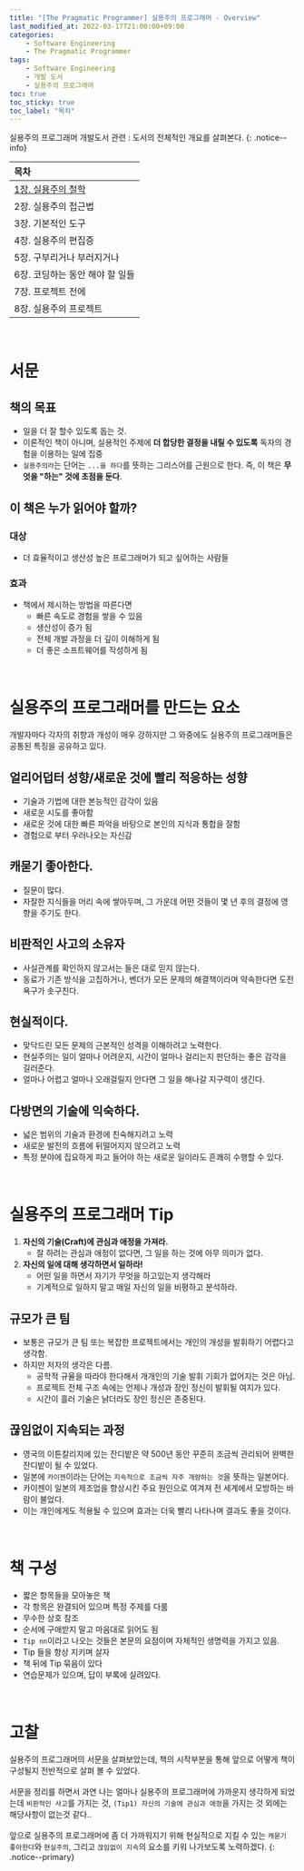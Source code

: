 ```yaml
---
title: "[The Pragmatic Programmer] 실용주의 프로그래머 - Overview"
last_modified_at: 2022-03-17T21:00:00+09:00
categories:
    - Software Engineering
    - The Pragmatic Programmer
tags:
    - Software Engineering
    - 개발 도서
    - 실용주의 프로그래머
toc: true
toc_sticky: true
toc_label: "목차"
---
```


실용주의 프로그래머 개발도서 관련 : 도서의 전체적인 개요를 살펴본다.
{: .notice--info}

| 목차                                                                                          |
|:--------------------------------------------------------------------------------------------|
| [1장. 실용주의 철학](/software%20engineering/the%20pragmatic%20programmer/pragmatic-programmer-01/) |
| 2장. 실용주의 접근법                                                                                |
| 3장. 기본적인 도구                                                                                 |
| 4장. 실용주의 편집증                                                                                |
| 5장. 구부리거나 부러지거나                                                                             |
| 6장. 코딩하는 동안 해야 할 일들                                                                         |
| 7장. 프로젝트 전에                                                                                 |
| 8장. 실용주의 프로젝트                                                                               |

<br>

# 서문

## 책의 목표

- 일을 더 잘 할수 있도록 돕는 것.
- 이론적인 책이 아니며, 실용적인 주제에 **더 합당한 결정을 내릴 수 있도록** 독자의 경험을 이용하는 일에 집중
- `실용주의라`는 단어는 `...을 하다`를 뜻하는 그리스어를 근원으로 한다. 즉, 이 책은 **무엇을 "하는" 것에 초점을 둔다**.

## 이 책은 누가 읽어야 할까?

### 대상
- 더 효율적이고 생산성 높은 프로그래머가 되고 싶어하는 사람들

### 효과
- 책에서 제시하는 방법을 따른다면 
  - 빠른 속도로 경험을 쌓을 수 있음
  - 생산성이 증가 됨
  - 전체 개발 과정을 더 깊이 이해하게 됨
  - 더 좋은 소프트웨어를 작성하게 됨

<br>

# 실용주의 프로그래머를 만드는 요소

개발자마다 각자의 취향과 개성이 매우 강하지만 그 와중에도 실용주의 프로그래머들은 공통된 특징을 공유하고 있다.

## 얼리어덥터 성향/새로운 것에 빨리 적응하는 성향

- 기술과 기법에 대한 본능적인 감각이 있음
- 새로운 시도를 좋아함
- 새로운 것에 대한 빠른 파악을 바탕으로 본인의 지식과 통합을 잘함
- 경험으로 부터 우러나오는 자신감

## 캐묻기 좋아한다.

- 질문이 많다.
- 자잘한 지식들을 머리 속에 쌓아두며, 그 가운데 어떤 것들이 몇 년 후의 결정에 영향을 주기도 한다.

## 비판적인 사고의 소유자

- 사실관계를 확인하지 않고서는 들은 대로 믿지 않는다.
- 동료가 기존 방식을 고집하거나, 벤더가 모든 문제의 해결책이라며 약속한다면 도전욕구가 솟구친다.

## 현실적이다.

- 맞닥드린 모든 문제의 근본적인 성격을 이해하려고 노력한다.
- 현실주의는 일이 얼마나 어려운지, 시간이 얼마나 걸리는지 판단하는 좋은 감각을 길러준다.
- 얼마나 어렵고 얼마나 오래걸릴지 안다면 그 일을 해나갈 지구력이 생긴다.

## 다방면의 기술에 익숙하다.

- 넓은 범위의 기술과 환경에 친숙해지려고 노력
- 새로운 발전의 흐름에 뒤떨어지지 않으려고 노력
- 특정 분야에 집요하게 파고 들어야 하는 새로운 일이라도 흔쾌히 수행할 수 있다.

<br>

# 실용주의 프로그래머 Tip

1. **자신의 기술(Craft)에 관심과 애정을 가져라.**
   - 잘 하려는 관심과 애정이 없다면, 그 일을 하는 것에 아무 의미가 없다.
2. **자신의 일에 대해 생각하면서 일하라!**
   - 어떤 일을 하면서 자기가 무엇을 하고있는지 생각해라
   - 기계적으로 일하지 말고 매일 자신의 일을 비평하고 분석하라.

## 규모가 큰 팀

- 보통은 규모가 큰 팀 또는 복잡한 프로젝트에서는 개인의 개성을 발휘하기 어렵다고 생각함.
- 하지만 저자의 생각은 다름.
  - 공학적 규율을 따라야 한다해서 개개인의 기술 발휘 기회가 없어지는 것은 아님.
  - 프로젝트 전체 구조 속에는 언제나 개성과 장인 정신이 발휘될 여지가 있다.
  - 시간이 흘러 기술은 낡더라도 장인 정신은 존중된다.

## 끊임없이 지속되는 과정

- 영국의 이튼칼리지에 있는 잔디밭은 약 500년 동안 꾸준히 조금씩 관리되어 완벽한 잔디밭이 될 수 있었다.
- 일본에 `카이젠`이라는 단어는 `지속적으로 조금씩 자주 개량하는 것`을 뜻하는 일본어다.
- 카이젠이 일본의 제조업을 향상시킨 주요 원인으로 여겨져 전 세계에서 모방하는 바람이 불었다.
- 이는 개인에게도 적용될 수 있으며 효과는 더욱 빨리 나타나며 결과도 좋을 것이다.

<br>

# 책 구성

- 짧은 항목들을 모아놓은 책
- 각 항목은 완결되어 있으며 특정 주제를 다룸
- 무수한 상호 참조
- 순서에 구애받지 말고 마음대로 읽어도 됨
- `Tip nn`이라고 나오는 것들은 본문의 요점이며 자체적인 생명력을 가지고 있음.
- Tip 들을 항상 지키며 살자
- 책 뒤에 Tip 묶음이 있다
- 연습문제가 있으며, 답이 부록에 실려있다.

<br>

# 고찰

실용주의 프로그래머의 서문을 살펴보았는데, 책의 시작부분을 통해 앞으로 어떻게 책이 구성될지 전반적으로 살펴 볼 수 있었다.
<br>
<br>
서문을 정리를 하면서 과연 나는 얼마나 실용주의 프로그래머에 가까운지 생각하게 되었는데 `비판적인 사고`를 가지는 것, `(Tip1) 자신의 기술에 관심과 애정`을 가지는 것 외에는 해당사항이 없는것 같다..
<br>
<br>
앞으로 실용주의 프로그래머에 좀 더 가까워지기 위해 현실적으로 지킬 수 있는 `캐묻기 좋아한다`와 `현실주의`, 그리고 `끊임없이 지속`의 요소를 키워 나가보도록 노력하겠다.
{: .notice--primary}